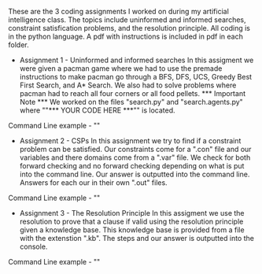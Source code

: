 These are the 3 coding assignments I worked on during my artificial intelligence class. 
The topics include uninformed and informed searches, constraint satisfication problems, and the resolution principle.
All coding is in the python language.
A pdf with instructions is included in pdf in each folder.

- Assignment 1 - Uninformed and informed searches
In this assigment we were given a pacman game where we had to use the premade instructions to make pacman go through a BFS, DFS, UCS, Greedy Best First Search, and A* Search.
We also had to solve problems where pacman had to reach all four corners or all food pellets.
*** Important Note ***
We worked on the files "search.py" and "search.agents.py" where ""*** YOUR CODE HERE ***"" is located.

Command Line example - ""

- Assignment 2 - CSPs
In this assignment we try to find if a constraint problem can be satisfied. Our constraints come for a ".con" file and our variables and there domains come from a ".var" file. We check for both forward checking and no forward checking depending on what is put into the command line. Our answer is outputted into the command line. Answers for each our in their own ".out" files.

Command Line example - ""

- Assignment 3 - The Resolution Principle
In this assigment we use the resolution to prove that a clause if valid using the resolution principle given a knowledge base. This knowledge base is provided from a file with the extenstion ".kb". The steps and our answer is outputted into the console.

Command Line example - ""
